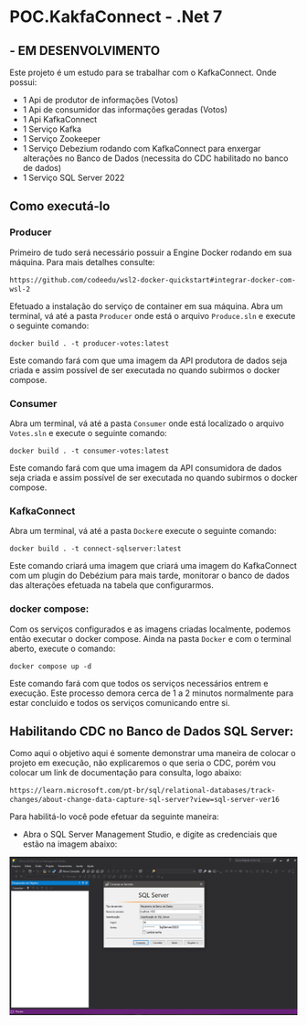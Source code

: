 # POC.KakfaConnect - .Net 7 
## - EM DESENVOLVIMENTO

Este projeto é um estudo para se trabalhar com o KafkaConnect. Onde possui:
 - 1 Api de produtor de informações (Votos)
 - 1 Api de consumidor das informações geradas (Votos)
 - 1 Api KafkaConnect
 - 1 Serviço Kafka
 - 1 Serviço Zookeeper
 - 1 Serviço Debezium rodando com KafkaConnect para enxergar alterações no Banco de Dados (necessita do CDC habilitado no banco de dados)
 - 1 Serviço SQL Server 2022

 ## Como executá-lo
 ### Producer
Primeiro de tudo será necessário possuir a Engine Docker rodando em sua máquina. Para mais detalhes consulte: 

    https://github.com/codeedu/wsl2-docker-quickstart#integrar-docker-com-wsl-2

Efetuado a instalação do serviço de container em sua máquina. Abra um terminal, vá até a pasta `Producer` onde está o arquivo `Produce.sln` e execute o seguinte comando:

    docker build . -t producer-votes:latest

Este comando fará com que uma imagem da API produtora de dados seja criada e assim possível de ser executada no quando subirmos o docker compose.

### Consumer
Abra um terminal, vá até a pasta `Consumer` onde está localizado o arquivo `Votes.sln` e execute o seguinte comando:

    docker build . -t consumer-votes:latest

Este comando fará com que uma imagem da API consumidora de dados seja criada e assim possível de ser executada no quando subirmos o docker compose.

### KafkaConnect
Abra um terminal, vá até a pasta `Docker`e execute o seguinte comando:

    docker build . -t connect-sqlserver:latest

Este comando criará uma imagem que criará uma imagem do KafkaConnect com um plugin do Debézium para mais tarde, monitorar o banco de dados das alterações efetuada na tabela que configurarmos.

### docker compose:
Com os serviços configurados e as imagens criadas localmente, podemos então executar o docker compose. Ainda na pasta `Docker` e com o terminal aberto, execute o comando: 

    docker compose up -d

Este comando fará com que todos os serviços necessários entrem e execução. Este processo demora cerca de 1 a 2 minutos normalmente para estar concluido e todos os serviços comunicando entre si.

## Habilitando CDC no Banco de Dados SQL Server:

Como aqui o objetivo aqui é somente demonstrar uma maneira de colocar o projeto em execução, não explicaremos o que seria o CDC, porém vou colocar um link de documentação para consulta, logo abaixo:

    https://learn.microsoft.com/pt-br/sql/relational-databases/track-changes/about-change-data-capture-sql-server?view=sql-server-ver16

Para habilitá-lo você pode efetuar da seguinte maneira:

- Abra o SQL Server Management Studio, e digite as credenciais que estão na imagem abaixo: 

![SqlServerLogin](./img/loginsql.png)


